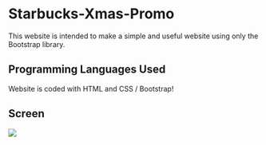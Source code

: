 

<h1> Starbucks-Xmas-Promo </h1>

This website is intended to make a simple and useful website using only the Bootstrap library.

<h2> Programming Languages Used</h2>

Website is coded with HTML and CSS / Bootstrap!

<h2>Screen </h2>

![](Screen.gif)
